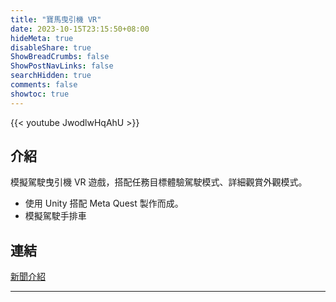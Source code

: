 ```yaml
---
title: "寶馬曳引機 VR"
date: 2023-10-15T23:15:50+08:00
hideMeta: true
disableShare: true
ShowBreadCrumbs: false
ShowPostNavLinks: false
searchHidden: true
comments: false
showtoc: true
---
```

{{< youtube JwodlwHqAhU >}}

## 介紹

模擬駕駛曳引機 VR 遊戲，搭配任務目標體驗駕駛模式、詳細觀賞外觀模式。

* 使用 Unity 搭配 Meta Quest 製作而成。
* 模擬駕駛手排車

## 連結

[新聞介紹][mainUrl]

----------
[mainUrl]:https://tw.news.yahoo.com/彰化中農博vr曳引機模擬艙-全國首次曝光加碼體驗場次-110113353.html
